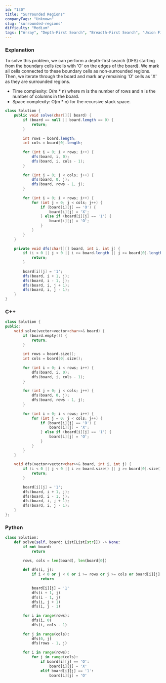 ```yaml
---
id: "130"
title: "Surrounded Regions"
companyTags: "Unknown"
slug: "surrounded-regions"
difficulty: "Medium"
tags: ["Array", "Depth-First Search", "Breadth-First Search", "Union Find", "Matrix"]
---
```


### Explanation

To solve this problem, we can perform a depth-first search (DFS) starting from the boundary cells (cells with 'O' on the edges of the board). We mark all cells connected to these boundary cells as non-surrounded regions. Then, we iterate through the board and mark any remaining 'O' cells as 'X' as they are surrounded regions.

- Time complexity: O(m * n) where m is the number of rows and n is the number of columns in the board.
- Space complexity: O(m * n) for the recursive stack space.

```java
class Solution {
    public void solve(char[][] board) {
        if (board == null || board.length == 0) {
            return;
        }
        
        int rows = board.length;
        int cols = board[0].length;
        
        for (int i = 0; i < rows; i++) {
            dfs(board, i, 0);
            dfs(board, i, cols - 1);
        }
        
        for (int j = 0; j < cols; j++) {
            dfs(board, 0, j);
            dfs(board, rows - 1, j);
        }
        
        for (int i = 0; i < rows; i++) {
            for (int j = 0; j < cols; j++) {
                if (board[i][j] == 'O') {
                    board[i][j] = 'X';
                } else if (board[i][j] == '1') {
                    board[i][j] = 'O';
                }
            }
        }
    }
    
    private void dfs(char[][] board, int i, int j) {
        if (i < 0 || j < 0 || i >= board.length || j >= board[0].length || board[i][j] != 'O') {
            return;
        }
        
        board[i][j] = '1';
        dfs(board, i + 1, j);
        dfs(board, i - 1, j);
        dfs(board, i, j + 1);
        dfs(board, i, j - 1);
    }
}
```

### C++
```cpp
class Solution {
public:
    void solve(vector<vector<char>>& board) {
        if (board.empty()) {
            return;
        }
        
        int rows = board.size();
        int cols = board[0].size();
        
        for (int i = 0; i < rows; i++) {
            dfs(board, i, 0);
            dfs(board, i, cols - 1);
        }
        
        for (int j = 0; j < cols; j++) {
            dfs(board, 0, j);
            dfs(board, rows - 1, j);
        }
        
        for (int i = 0; i < rows; i++) {
            for (int j = 0; j < cols; j++) {
                if (board[i][j] == 'O') {
                    board[i][j] = 'X';
                } else if (board[i][j] == '1') {
                    board[i][j] = 'O';
                }
            }
        }
    }
    
    void dfs(vector<vector<char>>& board, int i, int j) {
        if (i < 0 || j < 0 || i >= board.size() || j >= board[0].size() || board[i][j] != 'O') {
            return;
        }
        
        board[i][j] = '1';
        dfs(board, i + 1, j);
        dfs(board, i - 1, j);
        dfs(board, i, j + 1);
        dfs(board, i, j - 1);
    }
};
```

### Python
```python
class Solution:
    def solve(self, board: List[List[str]]) -> None:
        if not board:
            return
        
        rows, cols = len(board), len(board[0])
        
        def dfs(i, j):
            if i < 0 or j < 0 or i >= rows or j >= cols or board[i][j] != 'O':
                return
            
            board[i][j] = '1'
            dfs(i + 1, j)
            dfs(i - 1, j)
            dfs(i, j + 1)
            dfs(i, j - 1)
        
        for i in range(rows):
            dfs(i, 0)
            dfs(i, cols - 1)
        
        for j in range(cols):
            dfs(0, j)
            dfs(rows - 1, j)
        
        for i in range(rows):
            for j in range(cols):
                if board[i][j] == 'O':
                    board[i][j] = 'X'
                elif board[i][j] == '1':
                    board[i][j] = 'O'
```